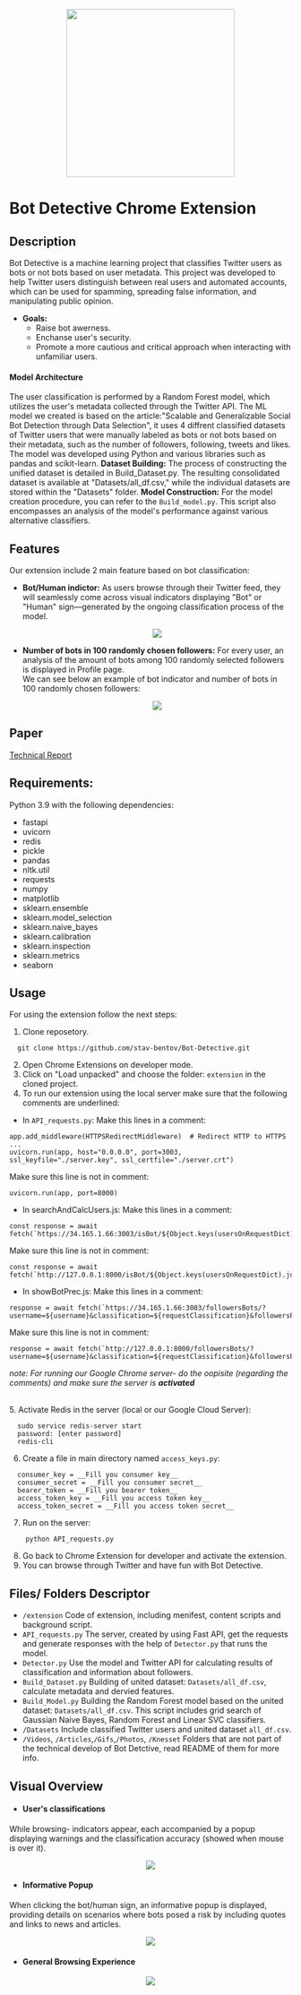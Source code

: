 <p align="center">
  <img src="Photos/logo_img.png" width="300" />
</p>  

# Bot Detective Chrome Extension

## Description
Bot Detective is a machine learning project that classifies Twitter users as bots or not bots based on user metadata. This project was developed to help Twitter users distinguish between real users and automated accounts, which can be used for spamming, spreading false information, and manipulating public opinion.

- **Goals:**
  - Raise bot awerness.
  - Enchanse user's security.
  - Promote a more cautious and critical approach when interacting with unfamiliar users.

#### Model Architecture
The user classification is performed by a Random Forest model, which utilizes the user's metadata collected through the Twitter API.
The ML model we created is based on the article:"Scalable and Generalizable Social Bot Detection through Data Selection", it uses 4 diffrent classified datasets of Twitter users that were manually labeled as bots or not bots based on their metadata, such as the number of followers, following, tweets and likes.
The model was developed using Python and various libraries such as pandas and scikit-learn. 
**Dataset Building:**  The process of constructing the unified dataset is detailed in Build_Dataset.py. The resulting consolidated dataset is available at "Datasets/all_df.csv," while the individual datasets are stored within the "Datasets" folder.
**Model Construction:** For the model creation procedure, you can refer to the `Build_model.py`. This script also encompasses an analysis of the model's performance against various alternative classifiers.

## Features
Our extension include 2 main feature based on bot classification:
- **Bot/Human indictor:** As users browse through their Twitter feed, they will seamlessly come across visual indicators displaying "Bot" or "Human" sign—generated by the ongoing classification process of the model.<br/> <p align="center">  <img src="https://github.com/stav-bentov/Twitter-Bot-Detector/blob/main/Photos/bot%20human%20visualisation.png" align="center"> </p>  
- **Number of bots in 100 randomly chosen followers:** For every user, an analysis of the amount of bots among 100 randomly selected followers is displayed in Profile page.<br/> We can see below an example of bot indicator and number of bots in 100 randomly chosen followers:<p align="center"><img src="https://github.com/stav-bentov/Twitter-Bot-Detector/blob/main/Gifs/bot%20and%20followers.gif"></p>

## Paper
[Technical Report](https://github.com/stav-bentov/Bot-Detective/blob/main/Project%20Documents/Bot_Detective_Technical_Report.pdf)


## Requirements:
Python 3.9 with the following dependencies:
- fastapi
- uvicorn
- redis
- pickle
- pandas
- nltk.util
- requests
- numpy
- matplotlib
- sklearn.ensemble
- sklearn.model_selection
- sklearn.naive_bayes
- sklearn.calibration
- sklearn.inspection
- sklearn.metrics
- seaborn

## Usage
For using the extension follow the next steps:
1. Clone reposetory.
```
  git clone https://github.com/stav-bentov/Bot-Detective.git
```
2. Open Chrome Extensions on developer mode.
3. Click on "Load unpacked" and choose the folder: `extension` in the cloned project.
4. To run our extension using the local server make sure that the following comments are underlined:
- In `API_requests.py`:
Make this lines in a comment:
```
app.add_middleware(HTTPSRedirectMiddleware)  # Redirect HTTP to HTTPS
...
uvicorn.run(app, host="0.0.0.0", port=3003, ssl_keyfile="./server.key", ssl_certfile="./server.crt")
```
Make sure this line is not in comment:
```
uvicorn.run(app, port=8000)
```
- In searchAndCalcUsers.js: Make this lines in a comment:
``` 
const response = await fetch(`https://34.165.1.66:3003/isBot/${Object.keys(usersOnRequestDict).join(',')}`);
```
Make sure this line is not in comment:
```
const response = await fetch(`http://127.0.0.1:8000/isBot/${Object.keys(usersOnRequestDict).join(',')}`);
```
- In showBotPrec.js:
Make this lines in a comment:
```
response = await fetch(`https://34.165.1.66:3003/followersBots/?username=${username}&classification=${requestClassification}&followersPrec=${requestFollowersPrec}`);
```
Make sure this line is not in comment:
```
response = await fetch(`http://127.0.0.1:8000/followersBots/?username=${username}&classification=${requestClassification}&followersPrec=${requestFollowersPrec}`);
```
*note: For running our Google Chrome server- do the oopisite (regarding the comments) and make sure the server is **activated***

<br/>5. Activate Redis in the server (local or our Google Cloud Server):
```
  sudo service redis-server start
  password: [enter password]
  redis-cli
```
6. Create a file in main directory named `access_keys.py`:
```
  consumer_key = __Fill you consumer key__
  consumer_secret = __Fill you consumer secret__
  bearer_token = __Fill you bearer token__
  access_token_key = __Fill you access token key__
  access_token_secret = __Fill you access token secret__
```
7. Run on the server:
``` 
    python API_requests.py
```
8. Go back to Chrome Extension for developer and activate the extension.
9. You can browse through Twitter and have fun with Bot Detective.

## Files/ Folders Descriptor
- `/extension` Code of extension, including menifest, content scripts and background script.
- `API_requests.py` The server, created by using Fast API, get the requests and generate responses with the help of `Detector.py` that runs the model. 
- `Detector.py` Use the model and Twitter API for calculating results of classification and information about followers. 
- `Build_Dataset.py` Building of united dataset: `Datasets/all_df.csv`, calculate metadata and dervied features.
- `Build_Model.py` Building the Random Forest model based on the united dataset: `Datasets/all_df.csv`. This script includes grid search of Gaussian Naive Bayes, Random Forest and Linear SVC classifiers. 
- `/Datasets` Include classified Twitter users and united dataset `all_df.csv`.
- `/Videos`, `/Articles`,`/Gifs`,`/Photos`, `/Knesset` Folders that are not part of the technical develop of Bot Detctive, read README of them for more info.

## Visual Overview
- #### User's classifications
While browsing- indicators appear, each accompanied by a popup displaying warnings and the classification accuracy (showed when mouse is over it).
<p align="center">  <img src="Gifs/bots in reposted by.gif" align="center"> </p> 

- #### Informative Popup
When clicking the bot/human sign, an informative popup is displayed, providing details on scenarios where bots posed a risk by including quotes and links to news and articles.
<p align="center">  <img src="Gifs/informativePopup.gif" align="center"> </p> 

- #### General Browsing Experience
<p align="center">  <img src="Gifs/part action gif.gif" align="center"> </p> 
